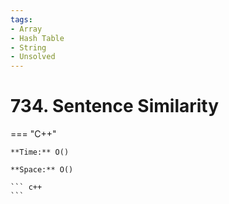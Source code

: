 ```yaml
---
tags:
- Array
- Hash Table
- String
- Unsolved
---
```



# 734. Sentence Similarity

=== "C++"

    **Time:** O()

    **Space:** O()

    ``` c++
    ```